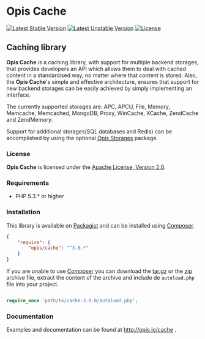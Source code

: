 Opis Cache
==============
[![Latest Stable Version](https://poser.pugx.org/opis/cache/version.png)](https://packagist.org/packages/opis/cache)
[![Latest Unstable Version](https://poser.pugx.org/opis/cache/v/unstable.png)](//packagist.org/packages/opis/cache)
[![License](https://poser.pugx.org/opis/cache/license.png)](https://packagist.org/packages/opis/cache)

Caching library
----------------
**Opis Cache** is a caching library, with support for multiple backend storages, that provides developers an API which allows
them to deal with cached content in a standardised way, no matter where that content is stored. Also, the **Opis Cache**'s
simple and effective architecture, ensures that support for new backend storages can be easily achieved
by simply implementing an interface.

The currently supported storages are: APC, APCU, File, Memory, Memcache, Memcached, MongoDB, Proxy, WinCache, XCache, ZendCache and ZendMemory.

Support for additional storages(SQL databases and Redis) can be accomplished by using the optional [Opis Storages](https://github.com/opis/storages)
package.

### License

**Opis Cache** is licensed under the [Apache License, Version 2.0](http://www.apache.org/licenses/LICENSE-2.0). 

### Requirements

* PHP 5.3.* or higher

### Installation

This library is available on [Packagist](https://packagist.org/packages/opis/cache) and can be installed using [Composer](http://getcomposer.org).

```json
{
    "require": {
        "opis/cache": "^3.0.*"
    }
}
```

If you are unable to use [Composer](http://getcomposer.org) you can download the
[tar.gz](https://github.com/opis/cache/archive/3.0.0.tar.gz) or the [zip](https://github.com/opis/cache/archive/3.0.0.zip)
archive file, extract the content of the archive and include de `autoload.php` file into your project. 

```php

require_once 'path/to/cache-3.0.0/autoload.php';

```

### Documentation

Examples and documentation can be found at http://opis.io/cache .
